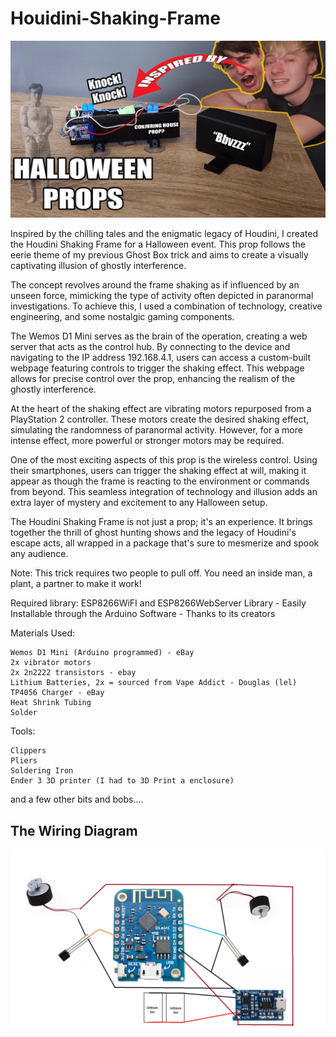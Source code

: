 # Houidini-Shaking-Frame
[![Watch the video](https://raw.githubusercontent.com/Thats-so-Mo/Knock-Knock-Contraption/refs/heads/main/thumbnail%20for%20ghost%20hunting.png)](https://youtu.be/SxlUbZE8GQk)

Inspired by the chilling tales and the enigmatic legacy of Houdini, I created the Houdini Shaking Frame for a Halloween event. This prop follows the eerie theme of my previous Ghost Box trick and aims to create a visually captivating illusion of ghostly interference.

The concept revolves around the frame shaking as if influenced by an unseen force, mimicking the type of activity often depicted in paranormal investigations. To achieve this, I used a combination of technology, creative engineering, and some nostalgic gaming components.

The Wemos D1 Mini serves as the brain of the operation, creating a web server that acts as the control hub. By connecting to the device and navigating to the IP address 192.168.4.1, users can access a custom-built webpage featuring controls to trigger the shaking effect. This webpage allows for precise control over the prop, enhancing the realism of the ghostly interference.

At the heart of the shaking effect are vibrating motors repurposed from a PlayStation 2 controller. These motors create the desired shaking effect, simulating the randomness of paranormal activity. However, for a more intense effect, more powerful or stronger motors may be required.

One of the most exciting aspects of this prop is the wireless control. Using their smartphones, users can trigger the shaking effect at will, making it appear as though the frame is reacting to the environment or commands from beyond. This seamless integration of technology and illusion adds an extra layer of mystery and excitement to any Halloween setup.

The Houdini Shaking Frame is not just a prop; it's an experience. It brings together the thrill of ghost hunting shows and the legacy of Houdini's escape acts, all wrapped in a package that's sure to mesmerize and spook any audience.

Note: This trick requires two people to pull off. You need an inside man, a plant, a partner to make it work!

Required library:
ESP8266WiFI and ESP8266WebServer Library - Easily Installable through the Arduino Software - Thanks to its creators

 Materials Used:

    Wemos D1 Mini (Arduino programmed) - eBay
    2x vibrator motors
    2x 2n2222 transistors - ebay
    Lithium Batteries, 2x = sourced from Vape Addict - Douglas (lel)
    TP4056 Charger - eBay
    Heat Shrink Tubing
    Solder

 Tools:

    Clippers
    Pliers
    Soldering Iron
    Ender 3 3D printer (I had to 3D Print a enclosure)

   and a few other bits and bobs....




## The Wiring Diagram
![IMAGE ALT TEXT HERE](https://raw.githubusercontent.com/Thats-so-Mo/Houidini-Shaking-Frame/refs/heads/main/Wiring%20Diagram.png)



